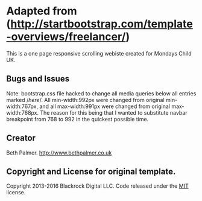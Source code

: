 # Adapted from (http://startbootstrap.com/template-overviews/freelancer/)

This is a one page responsive scrolling webiste created for Mondays Child UK.

## Bugs and Issues

Note: bootstrap.css file hacked to change all media queries below all entries marked /*here*/. All min-width:992px were changed from original min-width:767px, and all max-width:991px were changed from original max-width:768px. The reason for this being that I wanted to substitute navbar breakpoint from 768 to 992 in the quickest possible time.

## Creator

Beth Palmer. http://www.bethpalmer.co.uk

## Copyright and License for original template.

Copyright 2013-2016 Blackrock Digital LLC. Code released under the [MIT](https://github.com/BlackrockDigital/startbootstrap-freelancer/blob/gh-pages/LICENSE) license.